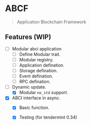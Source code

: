 # ABCF

> Application Blockchain Framework

## Features (WIP)

- [ ] Modular abci application
  - [ ] Define Modular trait.
  - [ ] Modular registry.
  - [ ] Application defination.
  - [ ] Storage defination.
  - [ ] Event defination.
  - [ ] RPC defination.
- [ ] Dynamic update.
  - [X] Modular `no_std` support.
- [X] ABCI interface in async.
  - [X] Basic function.
  - [X] Testing (for tendermint 0.34)


